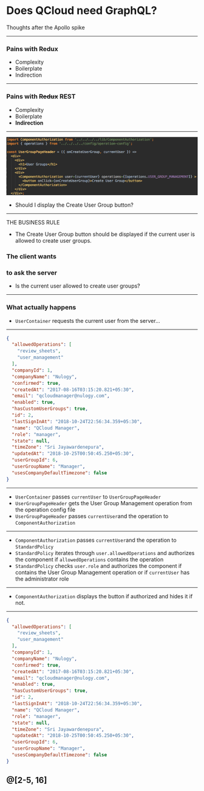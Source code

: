 # Does QCloud need GraphQL?

Thoughts after the Apollo spike

---

### Pains with Redux
- Complexity
- Boilerplate
- Indirection
---
### Pains with ~~Redux~~ REST

- Complexity
- Boilerplate
- **Indirection**
---
![current](images/current_page_header_component.png)

- Should I display the Create User Group button?
---

THE BUSINESS RULE
- The Create User Group button should be displayed if the current user is allowed to create user groups.


### The client wants 
### to ask the server
- Is the current user allowed to create user groups?
---
### What actually happens
- `UserContainer` requests the current user from the server...
---

```json
{
  "allowedOperations": [
    "review_sheets",
    "user_management"
  ],
  "companyId": 1,
  "companyName": "Nulogy",
  "confirmed": true,
  "createdAt": "2017-08-16T03:15:20.821+05:30",
  "email": "qcloudmanager@nulogy.com",
  "enabled": true,
  "hasCustomUserGroups": true,
  "id": 2,
  "lastSignInAt": "2018-10-24T22:56:34.359+05:30",
  "name": "QCloud Manager",
  "role": "manager",
  "state": null,
  "timeZone": "Sri Jayawardenepura",
  "updatedAt": "2018-10-25T00:50:45.250+05:30",
  "userGroupId": 6,
  "userGroupName": "Manager",
  "usesCompanyDefaultTimezone": false
}
```
---
- `UserContainer` passes `currentUser` to `UserGroupPageHeader`
- `UserGroupPageHeader` gets the User Group Management operation from the operation config file
- `UserGroupPageHeader` passes `currentUser`and the operation to `ComponentAuthorization`
---
- `ComponentAuthorization` passes `currentUser`and the operation to `StandardPolicy`
- `StandardPolicy` iterates through `user.allowedOperations` and authorizes the component
if `allowedOperations` contains the operation
- `StandardPolicy` checks `user.role` and authorizes the component if 
contains the User Group Management operation or if `currentUser` has the administrator role
---
- `ComponentAuthorization` displays the button if authorized and hides it if not.
---
```json
{
  "allowedOperations": [
    "review_sheets",
    "user_management"
  ],
  "companyId": 1,
  "companyName": "Nulogy",
  "confirmed": true,
  "createdAt": "2017-08-16T03:15:20.821+05:30",
  "email": "qcloudmanager@nulogy.com",
  "enabled": true,
  "hasCustomUserGroups": true,
  "id": 2,
  "lastSignInAt": "2018-10-24T22:56:34.359+05:30",
  "name": "QCloud Manager",
  "role": "manager",
  "state": null,
  "timeZone": "Sri Jayawardenepura",
  "updatedAt": "2018-10-25T00:50:45.250+05:30",
  "userGroupId": 6,
  "userGroupName": "Manager",
  "usesCompanyDefaultTimezone": false
}
```
@[2-5, 16]
---





